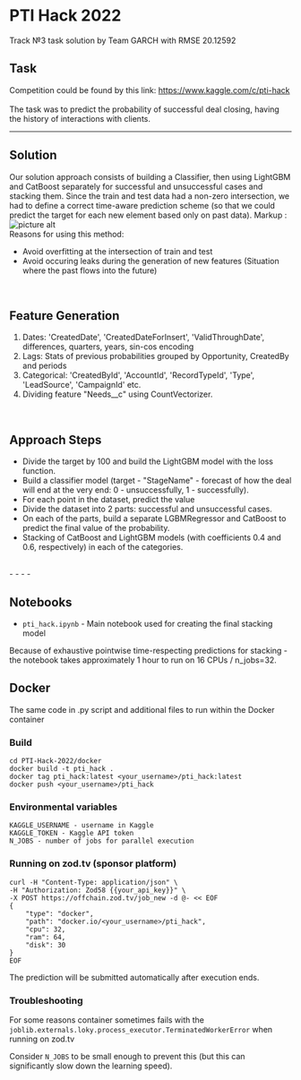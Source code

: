 # PTI Hack 2022
Track №3 task solution by Team GARCH with RMSE 20.12592

## Task
Competition could be found by this link: https://www.kaggle.com/c/pti-hack <br />
<br />
The task was to predict the probability of successful deal closing, having the history of interactions with clients.
<br />
  - - - -
## Solution

Our solution approach consists of building a Classifier, then using LightGBM and CatBoost separately for successful and unsuccessful cases and stacking them. Since the train and test data had a non-zero intersection, we had to define a correct time-aware prediction scheme (so that we could predict the target for each new element based only on past data). 
Markup : ![picture alt](https://imgur.com/a/2CdmSGn/to/img.png "prediction scheme")
<br />
Reasons for using this method:
 * Avoid overfitting at the intersection of train and test
 * Avoid occuring leaks during the generation of new features (Situation where the past flows into the future)
<br />

##  Feature Generation
1) Dates: 'CreatedDate', 'CreatedDateForInsert', 'ValidThroughDate', differences, quarters, years, sin-cos encoding
2) Lags: Stats of previous probabilities grouped by Opportunity, CreatedBy and periods
3) Categorical: 'CreatedById', 'AccountId', 'RecordTypeId', 'Type', 'LeadSource', 'CampaignId' etc.
4) Dividing feature "Needs__c" using CountVectorizer.
<br />

## Approach Steps

 * Divide the target by 100 and build the LightGBM model with the loss function. <br />
 * Build a classifier model (target - "StageName" - forecast of how the deal will end at the very end: 0 - unsuccessfully, 1 - successfully). <br />
 * For each point in the dataset, predict the value <br />
 * Divide the dataset into 2 parts: successful and unsuccessful cases.   <br />
 * On each of the parts, build a separate LGBMRegressor and CatBoost to predict the final value of the probability.<br />
 * Stacking of CatBoost and LightGBM models (with coefficients 0.4 and 0.6, respectively) in each of the categories.<br />
<br />
  - - - -

## Notebooks
- `pti_hack.ipynb` - Main notebook used for creating the final stacking model

Because of exhaustive pointwise time-respecting predictions for stacking - the notebook takes approximately 1 hour to run on 16 CPUs / n_jobs=32.

## Docker
The same code in .py script and additional files to run within the Docker container

### Build
```
cd PTI-Hack-2022/docker
docker build -t pti_hack .
docker tag pti_hack:latest <your_username>/pti_hack:latest
docker push <your_username>/pti_hack
```

### Environmental variables
```
KAGGLE_USERNAME - username in Kaggle
KAGGLE_TOKEN - Kaggle API token
N_JOBS - number of jobs for parallel execution
```

### Running on zod.tv (sponsor platform)
```
curl -H "Content-Type: application/json" \
-H "Authorization: Zod58 {{your_api_key}}" \
-X POST https://offchain.zod.tv/job_new -d @- << EOF
{
    "type": "docker",
    "path": "docker.io/<your_username>/pti_hack",
    "cpu": 32,
    "ram": 64,
    "disk": 30
}
EOF
```

The prediction will be submitted automatically after execution ends.

### Troubleshooting
For some reasons container sometimes fails with the `joblib.externals.loky.process_executor.TerminatedWorkerError` when running on zod.tv

Consider `N_JOBS` to be small enough to prevent this (but this can significantly slow down the learning speed).
